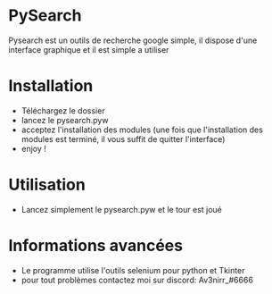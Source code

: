 # PySearch
Pysearch est un outils de recherche google simple, il dispose d'une interface graphique et il est simple a utiliser

# Installation
 - Téléchargez le dossier
 - lancez le pysearch.pyw
 - acceptez l'installation des modules (une fois que l'installation des modules est terminé, il vous suffit de quitter l'interface)
 - enjoy !

# Utilisation
 - Lancez simplement le pysearch.pyw et le tour est joué

# Informations avancées
 - Le programme utilise l'outils selenium pour python et Tkinter
 - pour tout problèmes contactez moi sur discord: Av3nirr_#6666
